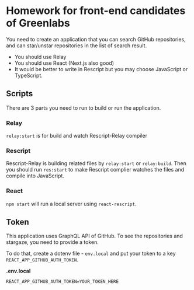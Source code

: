 # Homework for front-end candidates of Greenlabs
You need to create an application that you can search GitHub repositories, and can star/unstar repositories in the list of search result.

- You should use Relay
- You should use React (Next.js also good)
- It would be better to write in Rescript but you may choose JavaScript or TypeScript.

## Scripts

There are 3 parts you need to run to build or run the application.

### Relay
`relay:start` is for build and watch Rescript-Relay compiler

### Rescript
Rescript-Relay is building related files by `relay:start` or `relay:build`.
Then you should run `res:start` to make Rescript complier watches the files and compile into JavaScript.

### React
`npm start` will run a local server using `react-rescript`.

## Token
This application uses GraphQL API of GitHub.
To see the repositories and stargaze, you need to provide a token.

To do that, create a dotenv file - `env.local` and put your token to a key `REACT_APP_GITHUB_AUTH_TOKEN`.

**.env.local**
```dotenv
REACT_APP_GITHUB_AUTH_TOKEN=YOUR_TOKEN_HERE
```

